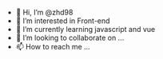 - 👋 Hi, I’m @zhd98
- 👀 I’m interested in Front-end
- 🌱 I’m currently learning javascript and vue
- 💞️ I’m looking to collaborate on ...
- 📫 How to reach me ...

<!---
zhd98/zhd98 is a ✨ special ✨ repository because its `README.md` (this file) appears on your GitHub profile.
You can click the Preview link to take a look at your changes.
--->
